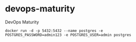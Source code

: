 # devops-maturity
DevOps Maturity 

```
docker run -d -p 5432:5432 --name postgres -e POSTGRES_PASSWORD=admin123 -e POSTGRES_USER=admin postgres
```
